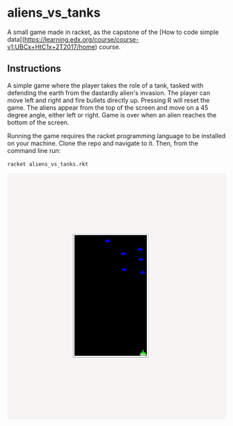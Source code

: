 # aliens_vs_tanks
A small game made in racket, as the capstone of the [How to code simple data[(https://learning.edx.org/course/course-v1:UBCx+HtC1x+2T2017/home) course.

## Instructions
A simple game where the player takes the role of a tank, tasked with defending the earth from the dastardly alien's invasion. The player can move left and right and fire bullets directly up. Pressing R will reset the game. The aliens appear from the top of the screen and move on a 45 degree angle, either left or right. Game is over when an alien reaches the bottom of the screen.

Running the game requires the racket programming language to be installed on your machine. Clone the repo and navigate to it. Then, from the command line run:

```
racket aliens_vs_tanks.rkt
```

![demo](./demo.gif)
